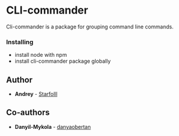 # CLI-commander

Cli-commander is a package for grouping command line commands.

### Installing

* install node with npm
* install cli-commander package globally

## Author

* **Andrey** - [Starfolll](https://github.com/Starfolll)

## Co-authors

* **Danyil-Mykola** - [danyaobertan](https://github.com/danyaobertan)

